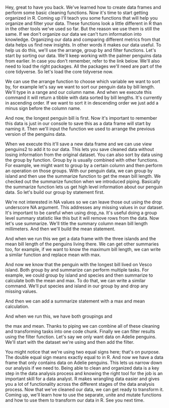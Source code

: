 

Hey, great to have you back. We've learned how to create data frames and perform some basic cleaning functions. Now it's time to start getting organized in R. Coming up I'll teach you some functions that will help you organize and filter your data. These functions look a little different in R than in the other tools we've used so far. But the reason we use them is still the same. If we don't organize our data we can't turn information into knowledge. Organizing our data and comparing different metrics from that data helps us find new insights. In other words it makes our data useful. To help us do this, we'll use the arrange, group by and filter functions. Let's start by sorting our data. We'll keep working with the palmer penguins data from earlier. In case you don't remember, refer to the link below. We'll also need to load the right packages. All the packages we'll need are part of the core tidyverse. So let's load the core tidyverse now.

We can use the arrange function to choose which variable we want to sort by, for example let's say we want to sort our penguin data by bill length. We'll type in a range and our column name. And when we execute this command it will return a tibble with data sorted by bill lengths. It's currently in ascending order. If we want to sort it in descending order we just add a minus sign before the column name.

And now, the longest penguin bill is first. Now it's important to remember this data is just in our console to save this as a data frame will start by naming it. Then we'll input the function we used to arrange the previous version of the penguins data.

When we execute this it'll save a new data frame and we can use view penguins2 to add it to our data. This lets you save cleaned data without losing information from the original dataset. You can also sort by data using the group by function. Group by is usually combined with other functions. For example, we might want to group by a certain column and then perform an operation on those groups. With our penguin data, we can group by island and then use the summarize function to get the mean bill length. We checked out the summarize function when we introduced piping. Basically the summarize function lets us get high level information about our penguin data. So let's build our group by statement first.

We're not interested in NA values so we can leave those out using the drop underscore NA argument. This addresses any missing values in our dataset. It's important to be careful when using drop_na. It's useful doing a group level summary statistic like this but it will remove rows from the data. Now let's use summarize. We'll title the summary column mean bill length millimeters. And then we'll build the mean statement.

And when we run this we get a data frame with the three islands and the mean bill length of the penguins living there. We can get other summaries too, for example, if we want to know the maximum bill length, we can write a similar function and replace mean with max.

And now we know that the penguin with the longest bill lived on Vesco island. Both group by and summarize can perform multiple tasks. For example, we could group by island and species and then summarize to calculate both the mean and max. To do that, we can write a similar command. We'll put species and island in our group by and drop any missing values.

And then we can add a summarize statement with a max and mean calculation.

And when we run this, we have both groupings and

the max and mean. Thanks to piping we can combine all of these cleaning and transforming tasks into one code chunk. Finally we can filter results using the filter function. Let's say we only want data on Adelie penguins. We'll start with the dataset we're using and then add the filter.

You might notice that we're using two equal signs here; that's on purpose. The double equal sign means exactly equal to in R. And now we have a data frame that only contains data on Adelie penguins. This lets us narrow down our analysis if we need to. Being able to clean and organized data is a key step in the data analysis process and knowing the right tool for the job is an important skill for a data analyst. R makes wrangling data easier and gives you a lot of functionality across the different stages of the data analysis process. Now that we've cleaned our data, we can get ready to transform it. Coming up, we'll learn how to use the separate, unite and mutate functions and how to use them to transform our data in R. See you next time.